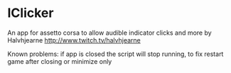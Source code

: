 # IClicker
An app for assetto corsa to allow audible indicator clicks and more by Halvhjearne
http://www.twitch.tv/halvhjearne

Known problems: if app is closed the script will stop running, to fix restart game after closing or minimize only

